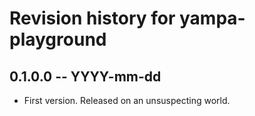 # Revision history for yampa-playground

## 0.1.0.0 -- YYYY-mm-dd

* First version. Released on an unsuspecting world.
